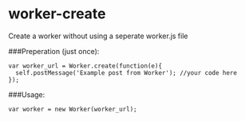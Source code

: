 # worker-create
Create a worker without using a seperate worker.js file

###Preperation (just once):
 
    var worker_url = Worker.create(function(e){
      self.postMessage('Example post from Worker'); //your code here
    });


###Usage:

    var worker = new Worker(worker_url);




